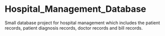# Hospital_Management_Database
Small database project for hospital management which includes the patient records, patient diagnosis records, doctor records and bill records.
